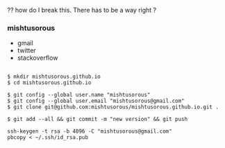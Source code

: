 
?? how do I break this. There has to be a way right ? 

### mishtusorous    

  * gmail 
  * twitter 
  * stackoverflow




```

$ mkdir mishtusorous.github.io
$ cd mishtusorous.github.io

$ git config --global user.name "mishtusorous"
$ git config --global user.email "mishtusorous@gmail.com"
$ git clone git@github.com:mishtusorous/mishtusorous.github.io.git .

$ git add --all && git commit -m "new version" && git push 

```

```
ssh-keygen -t rsa -b 4096 -C "mishtusorous@gmail.com"
pbcopy < ~/.ssh/id_rsa.pub
```
  

